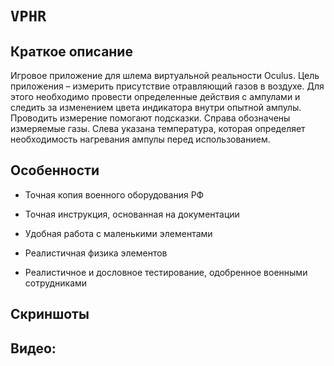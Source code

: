 #  `VPHR`
## Краткое описание
Игровое приложение для шлема виртуальной реальности Oculus. Цель приложения – измерить присутствие отравляющий газов в воздухе. Для этого необходимо провести определенные действия с ампулами и следить за изменением цвета индикатора внутри опытной ампулы. Проводить измерение помогают подсказки. Справа обозначены измеряемые газы. Слева указана температура, которая определяет необходимость нагревания ампулы перед использованием.


## Особенности

* Точная копия военного оборудования РФ

* Точная инструкция, основанная на документации

* Удобная работа с маленькими элементами

* Реалистичная физика элементов

* Реалистичное и дословное тестирование, одобренное военными сотрудниками

## Скриншоты


## Видео:



